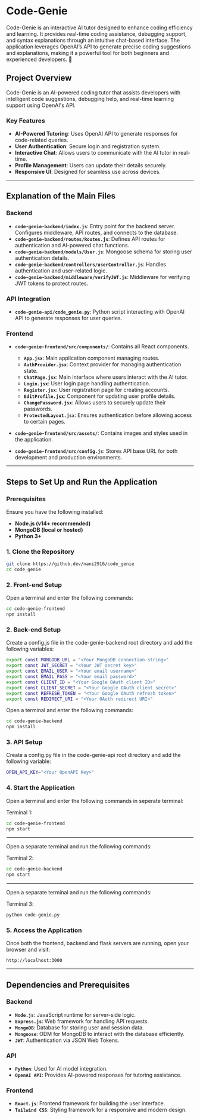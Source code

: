 
# **Code-Genie**  
Code-Genie is an interactive AI tutor designed to enhance coding efficiency and learning. It provides real-time coding assistance, debugging support, and syntax explanations through an intuitive chat-based interface. The application leverages OpenAI’s API to generate precise coding suggestions and explanations, making it a powerful tool for both beginners and experienced developers. 🚀

## **Project Overview**  
Code-Genie is an AI-powered coding tutor that assists developers with intelligent code suggestions, debugging help, and real-time learning support using OpenAI's API.

### **Key Features**  
- **AI-Powered Tutoring**: Uses OpenAI API to generate responses for code-related queries.  
- **User Authentication**: Secure login and registration system.  
- **Interactive Chat**: Allows users to communicate with the AI tutor in real-time.  
- **Profile Management**: Users can update their details securely.  
- **Responsive UI**: Designed for seamless use across devices.  

---

## **Explanation of the Main Files**  

### **Backend**  
- **`code-genie-backend/index.js`**: Entry point for the backend server. Configures middleware, API routes, and connects to the database.  
- **`code-genie-backend/routes/Routes.js`**: Defines API routes for authentication and AI-powered chat functions.  
- **`code-genie-backend/models/User.js`**: Mongoose schema for storing user authentication details.  
- **`code-genie-backend/controllers/userController.js`**: Handles authentication and user-related logic.  
- **`code-genie-backend/middleware/verifyJWT.js`**: Middleware for verifying JWT tokens to protect routes.  

### **API Integration**  
- **`code-genie-api/code_genie.py`**: Python script interacting with OpenAI API to generate responses for user queries.  

### **Frontend**  
- **`code-genie-frontend/src/components/`**: Contains all React components.  
  - **`App.jsx`**: Main application component managing routes.  
  - **`AuthProvider.jsx`**: Context provider for managing authentication state.  
  - **`ChatPage.jsx`**: Main interface where users interact with the AI tutor.  
  - **`Login.jsx`**: User login page handling authentication.  
  - **`Register.jsx`**: User registration page for creating accounts.  
  - **`EditProfile.jsx`**: Component for updating user profile details.  
  - **`ChangePassword.jsx`**: Allows users to securely update their passwords.  
  - **`ProtectedLayout.jsx`**: Ensures authentication before allowing access to certain pages.  

- **`code-genie-frontend/src/assets/`**: Contains images and styles used in the application.  
- **`code-genie-frontend/src/config.js`**: Stores API base URL for both development and production environments.  

---

## **Steps to Set Up and Run the Application**  

### **Prerequisites**  
Ensure you have the following installed:  
- **Node.js (v14+ recommended)**  
- **MongoDB (local or hosted)**  
- **Python 3+**  

### **1. Clone the Repository**  
```sh
git clone https://github.dev/nani2916/code_genie
cd code_genie
```

### **2. Front-end Setup**  
Open a terminal and enter the following commands:


```sh
cd code-genie-frontend
npm install
```

### **2. Back-end Setup**  
Create a config.js file in the code-genie-backend root directory and add the following variables:

```sh
export const MONGODB_URL = "<Your MongoDB connection string>"
export const JWT_SECRET = "<Your JWT secret key>"
export const EMAIL_USER = "<Your email username>"
export const EMAIL_PASS = "<Your email password>"
export const CLIENT_ID = "<Your Google OAuth client ID>"
export const CLIENT_SECRET = "<Your Google OAuth client secret>"
export const REFRESH_TOKEN = "<Your Google OAuth refresh token>"
export const REDIRECT_URI = "<Your OAuth redirect URI>"

```

Open a terminal and enter the following commands:

```sh
cd code-genie-backend
npm install
```


### **3. API Setup**  
Create a config.py file in the code-genie-api root directory and add the following variable:

```sh
OPEN_API_KEY="<Your OpenAPI Key>"
```

### 4. Start the Application

Open a terminal and enter the following commands in seperate terminal:

Terminal 1:

```sh
cd code-genie-frontend
npm start
```

<hr style="border: 0.1px solid #ccc;">

Open a separate terminal and run the following commands:

Terminal 2:

```sh
cd code-genie-backend
npm start
```

<hr style="border: 0.1px solid #ccc;">

Open a separate terminal and run the following commands:

Terminal 3:

```sh
python code-genie.py
```

### 5. Access the Application
Once both the frontend, backend and flask servers are running, open your browser and visit:

```sh
http://localhost:3000
```
---

## **Dependencies and Prerequisites**

### **Backend**
- **`Node.js`**: JavaScript runtime for server-side logic.
- **`Express.js`**: Web framework for handling API requests.
- **`MongoDB`**: Database for storing user and session data.
- **`Mongoose`**: ODM for MongoDB to interact with the database efficiently.
- **`JWT`**: Authentication via JSON Web Tokens.

### **API**
- **`Python`**: Used for AI model integration.
- **`OpenAI API`**: Provides AI-powered responses for tutoring assistance.

### **Frontend**
- **`React.js`**: Frontend framework for building the user interface.
- **`Tailwind CSS`**: Styling framework for a responsive and modern design.



